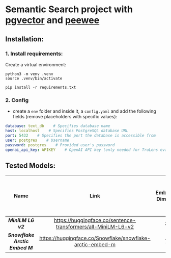 # Semantic Search project with [pgvector](https://github.com/pgvector/pgvector-python) and [peewee](https://github.com/coleifer/peewee)

## Installation:
### 1. Install requirements:
Create a virtual environment:
```shell
python3 -m venv .venv
source .venv/bin/activate
```
```shell
pip install -r requirements.txt
```

### 2. Config
- create a `env` folder and inside it, a `config.yaml` and add the following fields (remove placeholders with specific values):
```yaml
database: text_db    # Specifies database name
host: localhost    # Specifies PostgreSQL database URL
port: 5432    # Specifies the port the database is accessible from
user: postgres    # Username
password: postgres    # Provided user's password
openai_api_key: APIKEY    # OpenAI API key (only needed for TruLens evaluation)
```

## Tested Models:
| Name | Link | Embedding Dimension | Elapsed Time For Embedding The Chunks of 1000 Texts |
|:----:|:----:|:-------------------:|:---------------------------------------------------:|
| ***MiniLM L6 v2*** | https://huggingface.co/sentence-transformers/all-MiniLM-L6-v2 | 384 | 0:17:00 |
| ***Snowflake Arctic Embed M*** | https://huggingface.co/Snowflake/snowflake-arctic-embed-m | 768 | 1:37:00 |
